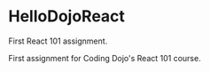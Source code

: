 # HelloDojoReact
First React 101 assignment.


First assignment for Coding Dojo's React 101 course.
